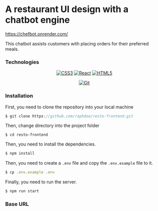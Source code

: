 # A restaurant UI design with a chatbot engine

https://chefbot.onrender.com/


This chatbot assists customers with placing orders for their preferred meals.

### Technologies

<div align="center">

  <a href="">![CSS3](https://img.shields.io/badge/css3-%231572B6.svg?style=for-the-badge&logo=css3&logoColor=white)</a>
  <a href="">![React](https://img.shields.io/badge/-ReactJs-%23323330.svg?style=for-the-badge&logo=react&logoColor=white)</a>
  <a href="">![HTML5](https://img.shields.io/badge/html5-%23E34F26.svg?style=for-the-badge&logo=html5&logoColor=white)</a>
  
  
</div>

<div align="center">

  <a href="">![Git](https://img.shields.io/badge/git-%234ea94b.svg?style=for-the-badge&logo=git&logoColor=white)</a>
  
</div>



### Installation
 
First, you need to clone the repository into your local machine
```javascript
$ git clone https://github.com/raphdoo/resto-frontend.git
```
Then, change directory into the project folder
```
$ cd resto-frontend 
```
Then, you need to install the dependencies.
```javascript
$ npm install
``` 

Then, you need to create a `.env` file and copy the `.env.example` file to it.
```javascript
$ cp .env.example .env
```
Finally, you need to run the server.
```java
$ npm run start
```
### Base URL  
